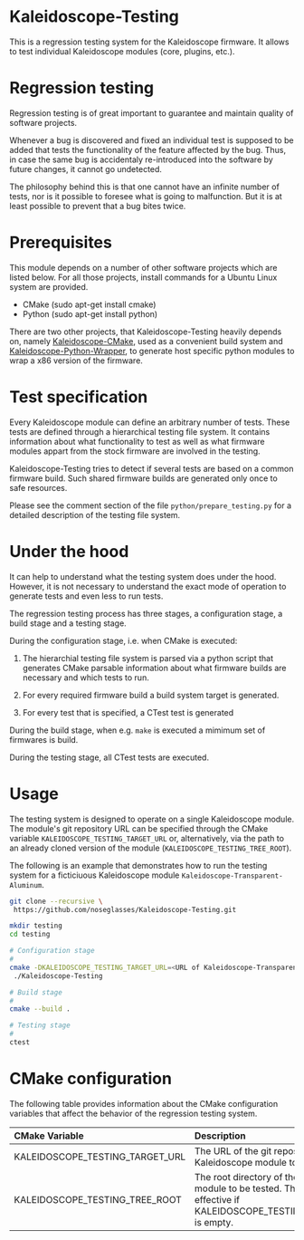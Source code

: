 # Kaleidoscope-Testing
This is a regression testing system for the Kaleidoscope firmware.
It allows to test individual Kaleidoscope modules (core, plugins, etc.).

# Regression testing
Regression testing is of great important to guarantee and maintain quality of
software projects.

Whenever a bug is discovered and fixed
an individual test is supposed to be added that tests the functionality
of the feature affected by the bug. Thus, in case the same bug is accidentaly re-introduced
into the software by future changes, it cannot go undetected.

The philosophy behind this is that one cannot have an infinite number of tests,
nor is it possible to foresee what is going to malfunction. But it is at
least possible to prevent that a bug bites twice.

# Prerequisites
This module depends on a number of other software projects which are listed below. For all those projects, install commands for a Ubuntu Linux system
are provided.

* CMake (sudo apt-get install cmake)
* Python (sudo apt-get install python)

There are two other projects, that Kaleidoscope-Testing heavily depends on,
namely [Kaleidoscope-CMake](https://github.com/noseglasses/Kaleidoscope-CMake), used as a convenient build system and [Kaleidoscope-Python-Wrapper](https://github.com/noseglasses/Kaleidoscope-Python-Wrapper),
to generate host specific python modules to wrap a x86 version of the
firmware.

# Test specification
Every Kaleidoscope module can define an arbitrary number of tests. These tests are defined through a hierarchical testing file system. It contains information about what functionality to
test as well as what firmware modules appart from the stock firmware are involved in the testing.

Kaleidoscope-Testing tries to detect if several tests are based on a common
firmware build. Such shared firmware builds are generated only once to safe resources.

Please see the comment section of the file `python/prepare_testing.py`
for a detailed description of the testing file system.

# Under the hood
It can help to understand what the testing system does under the hood. However, it is not necessary to understand the exact mode of operation to generate tests and even less to run tests.

The regression testing process has three stages, a configuration stage, a build stage
and a testing stage.

During the configuration stage, i.e. when CMake is executed:

1. The hierarchial testing file system is parsed via a python script that generates CMake parsable information about what firmware builds are necessary and which tests to run.

2. For every required firmware build a build system target is generated.

3. For every test that is specified, a CTest test is generated

During the build stage, when e.g. `make` is executed a mimimum set of firmwares is build.

During the testing stage, all CTest tests are executed.

# Usage
The testing system is designed to operate on a single Kaleidoscope module.
The module's git repository URL can be specified through the CMake variable
`KALEIDOSCOPE_TESTING_TARGET_URL` or, alternatively, via the path
to an already cloned version of the module (`KALEIDOSCOPE_TESTING_TREE_ROOT`).

The following is an example that demonstrates how to run the testing system for a ficticiuous Kaleidoscope
module `Kaleidoscope-Transparent-Aluminum`.

```bash
git clone --recursive \
 https://github.com/noseglasses/Kaleidoscope-Testing.git

mkdir testing
cd testing

# Configuration stage
#
cmake -DKALEIDOSCOPE_TESTING_TARGET_URL=<URL of Kaleidoscope-Transparent-Aluminum> \
 ./Kaleidoscope-Testing

# Build stage
#
cmake --build .

# Testing stage
#
ctest
```

# CMake configuration
The following table provides information about the CMake configuration variables
that affect the behavior of the regression testing system.

| CMake Variable | Description |
|:-------------------------------- |:---------------------------------------- |
| KALEIDOSCOPE_TESTING_TARGET_URL  | The URL of the git repository of the Kaleidoscope module to test |
| KALEIDOSCOPE_TESTING_TREE_ROOT   | The root directory of the Kaleidoscope module to be tested. This is only effective if KALEIDOSCOPE_TESTING_TARGET_URL is empty. |
